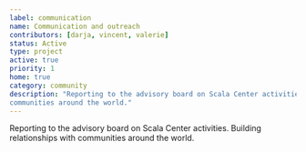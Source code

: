 ```yaml
---
label: communication
name: Communication and outreach
contributors: [darja, vincent, valerie]
status: Active
type: project
active: true
priority: 1
home: true
category: community
description: "Reporting to the advisory board on Scala Center activities. Building relationships with
communities around the world."
---
```


Reporting to the advisory board on Scala Center activities. Building relationships with
communities around the world.
